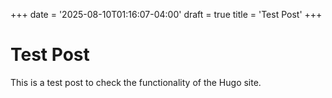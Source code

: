 +++
date = '2025-08-10T01:16:07-04:00'
draft = true
title = 'Test Post'
+++

# Test Post

This is a test post to check the functionality of the Hugo site.

